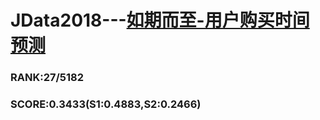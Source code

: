 # JData2018---[如期而至-用户购买时间预测](https://jdata.jd.com/html/detail.html?id=2)

### RANK:27/5182

### SCORE:0.3433(S1:0.4883,S2:0.2466)


